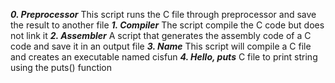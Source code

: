 ***0. Preprocessor***
This script runs the C file through preprocessor and save the result to another file
***1. Compiler***
The script compile the C code but does not link it
***2. Assembler***
A script that generates the assembly code of a C code and save it in an output file
***3. Name***
This script will compile a C file and creates an executable named cisfun
***4. Hello, puts***
C file to print string using the puts() function

